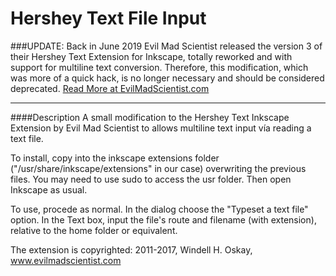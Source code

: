 # Hershey Text File Input
###UPDATE:
Back in June 2019 Evil Mad Scientist released the version 3 of their Hershey Text Extension for Inkscape, totally reworked and with support for multiline text conversion. Therefore, this modification, which was more of a quick hack, is no longer necessary and should be considered deprecated. [Read More at EvilMadScientist.com](https://www.evilmadscientist.com/2019/hershey-text-v30/)


---
####Description
A small modification to the Hershey Text Inkscape Extension by Evil Mad Scientist to allows multiline text input vía reading a text file.

To install, copy into the inkscape extensions folder ("/usr/share/inkscape/extensions" in our case) overwriting the previous files. You may need to use sudo to access the usr folder. Then open Inkscape as usual.  

To use, procede as normal. In the dialog choose the "Typeset a text file" option. In the Text box, input the file's route and filename (with extension), relative to the home folder or equivalent.

The extension is copyrighted: 2011-2017, Windell H. Oskay, www.evilmadscientist.com
